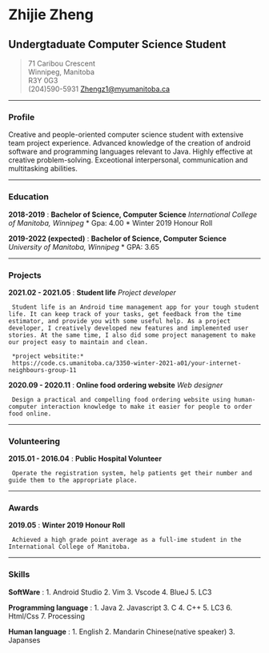 # Zhijie Zheng
## Undergtaduate Computer Science Student


> 71 Caribou Crescent   
> Winnipeg, Manitoba     
> R3Y 0G3   
> (204)590-5931 
> Zhengz1@myumanitoba.ca  

-----

### Profile
Creative and people-oriented computer science student with extensive team project experience. Advanced knowledge of the creation of android software and programming languages relevant to Java. Highly effective at creative problem-solving. Exceotional interpersonal, communication and multitasking abilities.

-----

### Education
**2018-2019**
:    **Bachelor of Science, Computer Science**
     *International College of Manitoba, Winnipeg* 
     * Gpa: 4.00
     * Winter 2019 Honour Roll

**2019-2022 (expected)**
:    **Bachelor of Science, Computer Science**
     *University of Manitoba, Winnipeg*
     * GPA: 3.65

-----
### Projects
**2021.02 - 2021.05**
:    **Student life**
     *Project developer*
     
     Student life is an Android time management app for your tough student life. It can keep track of your tasks, get feedback from the time estimator, and provide you with some useful help. As a project developer, I creatively developed new features and implemented user stories. At the same time, I also did some project management to make our project easy to maintain and clean.

     *project websitite:*
     https://code.cs.umanitoba.ca/3350-winter-2021-a01/your-internet-neighbours-group-11

**2020.09 - 2020.11**
:    **Online food ordering website**
     *Web designer*
     
     Design a practical and compelling food ordering website using human-computer interaction knowledge to make it easier for people to order food online.
   
----- 
### Volunteering
**2015.01 - 2016.04**
:    **Public Hospital Volunteer**
     
     Operate the registration system, help patients get their number and guide them to the appropriate place.
     
     
-----
### Awards
**2019.05**
:    **Winter 2019 Honour Roll**
     
     Achieved a high grade point average as a full-ime student in the International College of Manitoba.
     
-----    
### Skills
**SoftWare**
:    1. Android Studio
     2. Vim
     3. Vscode
     4. BlueJ
     5. LC3

**Programming language**
:    1. Java
     2. Javascript
     3. C
     4. C++
     5. LC3
     6. Html/Css
     7. Processing
     
**Human language**
:    1. English
     2. Mandarin Chinese(native speaker)
     3. Japanses
